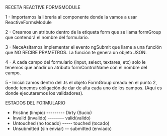 RECETA REACTIVE FORMSMODULE

1 - Importamos la libreria al componente donde la vamos a usar ReactiveFormsModule

2 - Creamos un atributo dentro de la etiqueta form que se llama formGroup que contendrá el nombre del formulario.

3 - NeceAsitamos implementar el evento ngSubmit que llame a una función que NO RECIBE PRAMETROS. La función te genera un objeto JSON.

4 - A cada campo del formulario (input, select, textarea, etc) solo le tenemos que añadir un atributo formControlName con el nombre del campo.

5 - Inicializamos dentro del .ts el objeto FormGroup creado en el punto 2, donde tenemos obligación de dar de alta cada uno de los campos. (Aqui es donde ejecutaremos los validadores).

ESTADOS DEL FORMULARIO

- Pristine (limpio) --------- Dirty (Sucio)
- Invalid (invalido) -------- valid(valido)
- Untouched (no tocado) ----- touched (tocado)
- Unsubmitted (sin enviar) -- submitted (enviado)